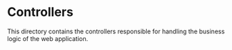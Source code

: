# Controllers

This directory contains the controllers responsible for handling the business logic of the web application.

